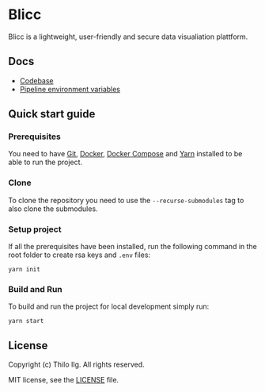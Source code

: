 # Blicc

Blicc is a lightweight, user-friendly and secure data visualiation plattform.

## Docs

- [Codebase](docs/codebase.md)
- [Pipeline environment variables](docs/pipeline_setup.md)

## Quick start guide

### Prerequisites
You need to have [Git](https://git-scm.com/downloads), [Docker](https://docs.docker.com/install/), [Docker Compose](https://docs.docker.com/compose/install/) and [Yarn](https://classic.yarnpkg.com/en/docs/install) installed to be able to run the project.

### Clone

To clone the repository you need to use the `--recurse-submodules` tag to also clone the submodules.

### Setup project
If all the prerequisites have been installed, run the following command in the root folder to create rsa keys and `.env` files:

    yarn init

### Build and Run

To build and run the project for local development simply run:

    yarn start


## License

Copyright (c) Thilo Ilg. All rights reserved.

MIT license, see the [LICENSE](./LICENSE) file.
